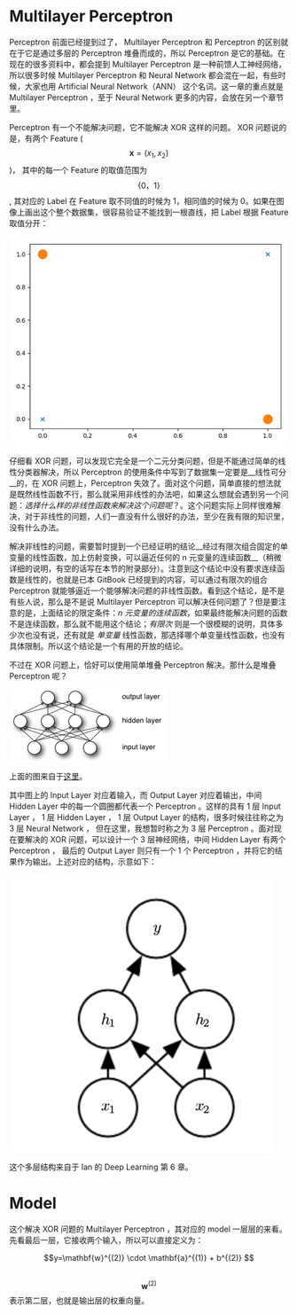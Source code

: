 # Multilayer Perceptron

Perceptron 前面已经提到过了， Multilayer Perceptron 和 Perceptron 的区别就在于它是通过多层的 Perceptron 堆叠而成的，所以 Perceptron 是它的基础。在现在的很多资料中，都会提到 Multilayer Perceptron 是一种前馈人工神经网络，所以很多时候 Multilayer Perceptron 和 Neural Network 都会混在一起，有些时候，大家也用 Artificial Neural Network（ANN） 这个名词。这一章的重点就是 Multilayer Perceptron ，至于 Neural Network 更多的内容，会放在另一个章节里。

Perceptron 有一个不能解决问题，它不能解决 XOR 这样的问题。 XOR 问题说的是，有两个 Feature ($$\mathbf{x} =(x_1,x_2)$$)， 其中的每一个 Feature 的取值范围为 $$\{0，1\}$$ , 其对应的 Label 在 Feature 取不同值的时候为 1，相同值的时候为 0。如果在图像上画出这个整个数据集，很容易验证不能找到一根直线，把 Label 根据 Feature 取值分开：

![f7.0.png](assets/f7.0.png)

仔细看 XOR 问题，可以发现它完全是一个二元分类问题，但是不能通过简单的线性分类器解决，所以 Perceptron 的使用条件中写到了数据集一定要是__线性可分__的，在 XOR 问题上，Perceptron 失效了。面对这个问题，简单直接的想法就是既然线性函数不行，那么就采用非线性的办法吧，如果这么想就会遇到另一个问题：_选择什么样的非线性函数来解决这个问题呢_？。这个问题实际上同样很难解决，对于非线性的问题，人们一直没有什么很好的办法，至少在我有限的知识里，没有什么办法。

解决非线性的问题，需要暂时提到一个已经证明的结论__经过有限次组合固定的单变量的线性函数，加上仿射变换，可以逼近任何的 n 元变量的连续函数__（稍微详细的说明，有空的话写在本节的附录部分）。注意到这个结论中没有要求连续函数是线性的，也就是已本 GitBook 已经提到的内容，可以通过有限次的组合 Perceptron 就能够逼近一个能够解决问题的非线性函数。看到这个结论，是不是有些人说，那么是不是说 Multilayer Perceptron 可以解决任何问题了？但是要注意的是，上面结论的限定条件：_n 元变量的连续函数_，如果最终能解决问题的函数不是连续函数，那么就不能用这个结论；_有限次_ 则是一个很模糊的说明，具体多少次也没有说，还有就是 _单变量_ 线性函数，那选择哪个单变量线性函数，也没有具体限制。所以这个结论是一个有用的开放的结论。

不过在 XOR 问题上，恰好可以使用简单堆叠 Perceptron 解决。那什么是堆叠 Perceptron 呢？

![f7.1.png](assets/f7.1.png)

上面的图来自于[这里](http://deeplearning.net/tutorial/mlp.html)。

其中图上的 Input Layer 对应着输入，而 Output Layer 对应着输出，中间 Hidden Layer 中的每一个圆圈都代表一个 Perceptron 。这样的具有 1 层 Input Layer ， 1 层 Hidden Layer ， 1 层 Output Layer 的结构，很多时候往往称之为 3 层 Neural Network ， 但在这里，我想暂时称之为 3 层 Perceptron 。面对现在要解决的 XOR 问题，可以设计一个 3 层神经网络，中间 Hidden Layer 有两个 Perceptron ， 最后的 Output Layer 则只有一个 1 个 Perceptron ，并将它的结果作为输出。上述对应的结构，示意如下：

![f7.2.png](assets/f7.2.png)

这个多层结构来自于 Ian 的 Deep Learning 第 6 章。

# Model

这个解决 XOR 问题的 Multilayer Perceptron ，其对应的 model 一层层的来看。先看最后一层，它接收两个输入，所以可以直接定义为：

<center> $$y=\mathbf{w}^{(2)} \cdot \mathbf{a}^{(1)} + b^{(2)} $$ </center><br/>

$$\mathbf{w}^{(2)}$$ 表示第二层，也就是输出层的权重向量。
